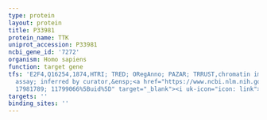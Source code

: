 ```yaml
---
type: protein
layout: protein
title: P33981
protein_name: TTK
uniprot_accession: P33981
ncbi_gene_id: '7272'
organism: Homo sapiens
function: target gene
tfs: 'E2F4,Q16254,1874,HTRI; TRED; ORegAnno; PAZAR; TRRUST,chromatin immunoprecipitation
  assay; inferred by curator,&ensp;<a href="https://www.ncbi.nlm.nih.gov/pubmed/?term=18971253;
  17981789; 11799066%5Buid%5D" target="_blank"><i uk-icon="icon: link"></i>Pubmed</a>'
targets: ''
binding_sites: ''
---
```

